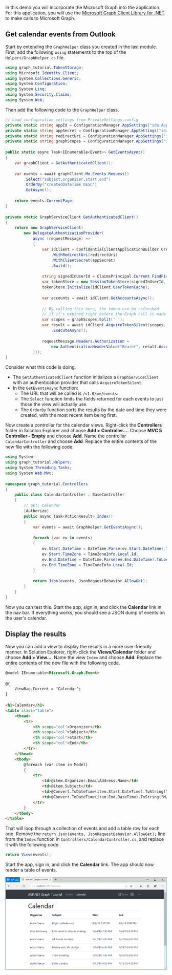 <!-- markdownlint-disable MD002 MD041 -->

In this demo you will incorporate the Microsoft Graph into the application. For this application, you will use the [Microsoft Graph Client Library for .NET](https://github.com/microsoftgraph/msgraph-sdk-dotnet) to make calls to Microsoft Graph.

## Get calendar events from Outlook

Start by extending the `GraphHelper` class you created in the last module. First, add the following `using` statements to the top of the `Helpers/GraphHelper.cs` file.

```cs
using graph_tutorial.TokenStorage;
using Microsoft.Identity.Client;
using System.Collections.Generic;
using System.Configuration;
using System.Linq;
using System.Security.Claims;
using System.Web;
```

Then add the following code to the `GraphHelper` class.

```cs
// Load configuration settings from PrivateSettings.config
private static string appId = ConfigurationManager.AppSettings["ida:AppId"];
private static string appSecret = ConfigurationManager.AppSettings["ida:AppSecret"];
private static string redirectUri = ConfigurationManager.AppSettings["ida:RedirectUri"];
private static string graphScopes = ConfigurationManager.AppSettings["ida:AppScopes"];

public static async Task<IEnumerable<Event>> GetEventsAsync()
{
    var graphClient = GetAuthenticatedClient();

    var events = await graphClient.Me.Events.Request()
        .Select("subject,organizer,start,end")
        .OrderBy("createdDateTime DESC")
        .GetAsync();

    return events.CurrentPage;
}

private static GraphServiceClient GetAuthenticatedClient()
{
    return new GraphServiceClient(
        new DelegateAuthenticationProvider(
            async (requestMessage) =>
            {
                var idClient = ConfidentialClientApplicationBuilder.Create(appId)
                    .WithRedirectUri(redirectUri)
                    .WithClientSecret(appSecret)
                    .Build();

                string signedInUserId = ClaimsPrincipal.Current.FindFirst(ClaimTypes.NameIdentifier).Value;
                var tokenStore = new SessionTokenStore(signedInUserId, HttpContext.Current);
                tokenStore.Initialize(idClient.UserTokenCache);

                var accounts = await idClient.GetAccountsAsync();

                // By calling this here, the token can be refreshed
                // if it's expired right before the Graph call is made
                var scopes = graphScopes.Split(' ');
                var result = await idClient.AcquireTokenSilent(scopes, accounts.FirstOrDefault())
                    .ExecuteAsync();

                requestMessage.Headers.Authorization =
                    new AuthenticationHeaderValue("Bearer", result.AccessToken);
            }));
}
```

Consider what this code is doing.

- The `GetAuthenticatedClient` function initializes a `GraphServiceClient` with an authentication provider that calls `AcquireTokenSilent`.
- In the `GetEventsAsync` function:
  - The URL that will be called is `/v1.0/me/events`.
  - The `Select` function limits the fields returned for each events to just those the view will actually use.
  - The `OrderBy` function sorts the results by the date and time they were created, with the most recent item being first.

Now create a controller for the calendar views. Right-click the **Controllers** folder in Solution Explorer and choose **Add > Controller...**. Choose **MVC 5 Controller - Empty** and choose **Add**. Name the controller `CalendarController` and choose **Add**. Replace the entire contents of the new file with the following code.

```cs
using System;
using graph_tutorial.Helpers;
using System.Threading.Tasks;
using System.Web.Mvc;

namespace graph_tutorial.Controllers
{
    public class CalendarController : BaseController
    {
        // GET: Calendar
        [Authorize]
        public async Task<ActionResult> Index()
        {
            var events = await GraphHelper.GetEventsAsync();

            foreach (var ev in events)
            {
                ev.Start.DateTime = DateTime.Parse(ev.Start.DateTime).ToLocalTime().ToString();
                ev.Start.TimeZone = TimeZoneInfo.Local.Id;
                ev.End.DateTime = DateTime.Parse(ev.End.DateTime).ToLocalTime().ToString();
                ev.End.TimeZone = TimeZoneInfo.Local.Id;
            }

            return Json(events, JsonRequestBehavior.AllowGet);
        }
    }
}
```

Now you can test this. Start the app, sign in, and click the **Calendar** link in the nav bar. If everything works, you should see a JSON dump of events on the user's calendar.

## Display the results

Now you can add a view to display the results in a more user-friendly manner. In Solution Explorer, right-click the **Views/Calendar** folder and choose **Add > View...**. Name the view `Index` and choose **Add**. Replace the entire contents of the new file with the following code.

```html
@model IEnumerable<Microsoft.Graph.Event>

@{
    ViewBag.Current = "Calendar";
}

<h1>Calendar</h1>
<table class="table">
    <thead>
        <tr>
            <th scope="col">Organizer</th>
            <th scope="col">Subject</th>
            <th scope="col">Start</th>
            <th scope="col">End</th>
        </tr>
    </thead>
    <tbody>
        @foreach (var item in Model)
        {
            <tr>
                <td>@item.Organizer.EmailAddress.Name</td>
                <td>@item.Subject</td>
                <td>@Convert.ToDateTime(item.Start.DateTime).ToString("M/d/yy h:mm tt")</td>
                <td>@Convert.ToDateTime(item.End.DateTime).ToString("M/d/yy h:mm tt")</td>
            </tr>
        }
    </tbody>
</table>
```

That will loop through a collection of events and add a table row for each one. Remove the `return Json(events, JsonRequestBehavior.AllowGet);` line from the `Index` function in `Controllers/CalendarController.cs`, and replace it with the following code.

```cs
return View(events);
```

Start the app, sign in, and click the **Calendar** link. The app should now render a table of events.

![A screenshot of the table of events](./images/add-msgraph-01.png)